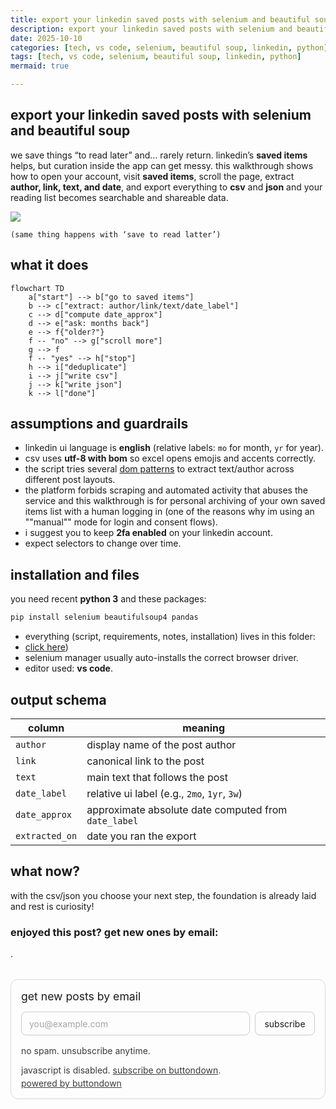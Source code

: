 ```yaml
---
title: export your linkedin saved posts with selenium and beautiful soup
description: export your linkedin saved posts with selenium and beautiful soup
date: 2025-10-10
categories: [tech, vs code, selenium, beautiful soup, linkedin, python]
tags: [tech, vs code, selenium, beautiful soup, linkedin, python]
mermaid: true

---
```


##  export your linkedin saved posts with selenium and beautiful soup


we save things “to read later” and… rarely return. linkedin’s **saved items** helps, but curation inside the app can get messy. this walkthrough shows how to open your account, visit **saved items**, scroll the page, extract **author, link, text, and date**, and export everything to **csv** and **json** and your reading list becomes searchable and shareable data.



![](https://i.imgflip.com/5w6kg5.jpg)
```
(same thing happens with ‘save to read latter’)
```
## what it does

```mermaid
flowchart TD
    a["start"] --> b["go to saved items"]
    b --> c["extract: author/link/text/date_label"]
    c --> d["compute date_approx"]
    d --> e["ask: months back"]
    e --> f{"older?"}
    f -- "no" --> g["scroll more"]
    g --> f
    f -- "yes" --> h["stop"]
    h --> i["deduplicate"]
    i --> j["write csv"]
    j --> k["write json"]
    k --> l["done"]
```


## assumptions and guardrails

- linkedin ui language is **english** (relative labels: `mo` for month, `yr` for year).
- csv uses **utf-8 with bom** so excel opens emojis and accents correctly.
- the script tries several [dom patterns](https://developer.mozilla.org/pt-br/docs/conflicting/web/api/document_object_model_a0b90593de4c5cb214690e823be115a18d605d4bc7719ba296e212da2abe18ef) to extract text/author across different post layouts.
- the platform forbids scraping and automated activity that abuses the service and this walkthrough is for personal archiving of your own saved items list with a human logging in (one of the reasons why im using an ""manual"" mode for login and consent flows).
- i suggest you to keep **2fa enabled** on your linkedin account. 
- expect selectors to change over time.

## installation and files

you need recent **python 3** and these packages:

```sh
pip install selenium beautifulsoup4 pandas
```
- everything (script, requirements, notes, installation) lives in this folder:  
- [click here](https://github.com/mrncstt/mrncstt.github.io/tree/main/_resources/resources_2024-10-17-export_linkedin_saved_posts_selenium_bs4))
- selenium manager usually auto-installs the correct browser driver.  
- editor used: **vs code**.

  
## output schema

| column         | meaning                                                                 |
|----------------|-------------------------------------------------------------------------|
| `author`       | display name of the post author                                         |
| `link`         | canonical link to the post                                              |
| `text`         | main text that follows the post                    |
| `date_label`   | relative ui label (e.g., `2mo`, `1yr`, `3w`)                            |
| `date_approx`  | approximate absolute date computed from `date_label`                    |
| `extracted_on` | date you ran the export                                                 |






## what now?
with the csv/json you choose your next step, the foundation is already laid and rest is curiosity!



### enjoyed this post? get new ones by email:
.
<div class="bd-subscribe my-5" role="region" aria-labelledby="bd-subscribe-title">
  <style>
    .bd-subscribe{margin:2rem 0;padding:1rem;border:1px solid;border-radius:12px;background:transparent;max-width:680px;color:inherit}
    .bd-subscribe *{box-sizing:border-box;font:inherit;color:inherit}
    .bd-subscribe h2{margin:0 0 .75rem;font-size:1.1rem;line-height:1.3}
    .bd-subscribe form{display:flex;gap:.5rem;flex-wrap:wrap;align-items:center}
    .bd-subscribe .visually-hidden{position:absolute;width:1px;height:1px;padding:0;margin:-1px;overflow:hidden;clip:rect(0 0 0 0);white-space:nowrap;border:0}
    .bd-subscribe input[type="email"]{flex:1 1 260px;padding:.6rem .75rem;border:1px solid;border-radius:8px;background:transparent}
    .bd-subscribe input[type="email"]::placeholder{opacity:.65}
    .bd-subscribe input[type="submit"]{padding:.6rem .9rem;border:1px solid;border-radius:8px;background:transparent;cursor:pointer}
    .bd-subscribe p{margin:.5rem 0 0;font-size:.875rem;opacity:.85}
    @media (prefers-color-scheme:light){
      .bd-subscribe{border-color:rgba(0,0,0,.15)}
      .bd-subscribe input[type="email"],.bd-subscribe input[type="submit"]{border-color:rgba(0,0,0,.2)}
    }
    @media (prefers-color-scheme:dark){
      .bd-subscribe{border-color:rgba(255,255,255,.2)}
      .bd-subscribe input[type="email"],.bd-subscribe input[type="submit"]{border-color:rgba(255,255,255,.25)}
    }
  </style>

  <h2 id="bd-subscribe-title">get new posts by email</h2>

  <form
    action="https://buttondown.com/api/emails/embed-subscribe/notasdaedicao"
    method="post"
    target="popupwindow"
    onsubmit="window.open('https://buttondown.com/notasdaedicao', 'popupwindow')"
    class="embeddable-buttondown-form"
    autocomplete="on"
  >
    <label for="bd-email" class="visually-hidden">your email</label>
    <input
      type="email"
      name="email"
      id="bd-email"
      placeholder="you@example.com"
      inputmode="email"
      autocomplete="email"
      required
      aria-describedby="bd-subscribe-help"
    />
    <input type="submit" value="subscribe" />
    <p id="bd-subscribe-help">no spam. unsubscribe anytime.</p>
  </form>

  <noscript>
    <p>javascript is disabled. <a href="https://buttondown.com/notasdaedicao" target="_blank" rel="noopener">subscribe on buttondown</a>.</p>
  </noscript>

  <p style="margin-top:.25rem">
    <a href="https://buttondown.com/refer/notasdaedicao" target="_blank" rel="noopener">powered by buttondown</a>
  </p>
</div>









